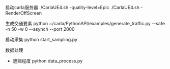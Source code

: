 启动carla服务器
./CarlaUE4.sh -quality-level=Epic
./CarlaUE4.sh -RenderOffScreen

生成交通要素
python ~/carla/PythonAPI/examples/generate_traffic.py --safe -n 50 -w 0 --asynch --port 2000

启动采集
python start_sampling.py

数据处理
- 遮挡程度 python data_process.py

